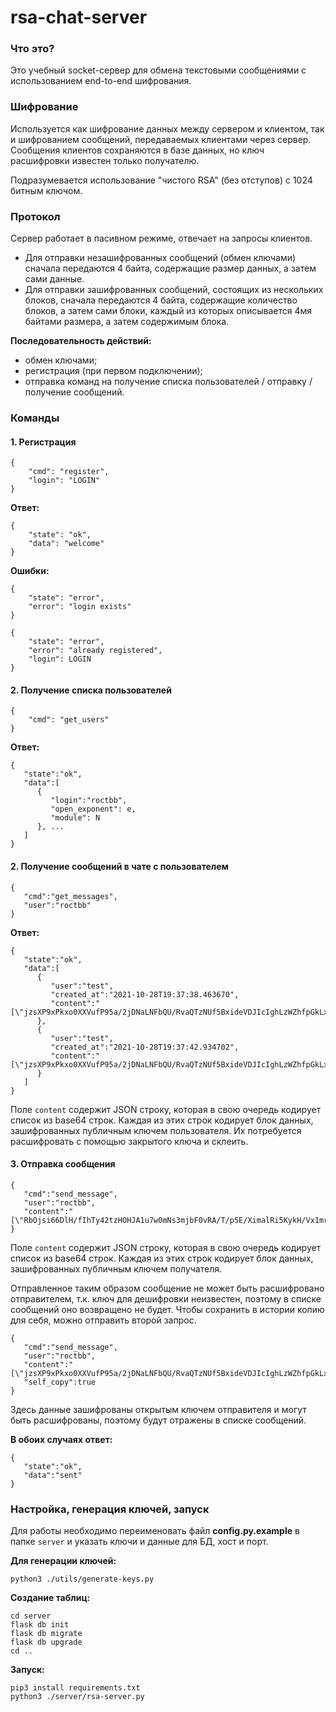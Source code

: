 # rsa-chat-server

### Что это?

Это учебный socket-сервер для обмена текстовыми сообщениями с использованием end-to-end шифрования.

### Шифрование

Используется как шифрование данных между сервером и клиентом, так и шифрованием сообщений, передаваемых клиентами через сервер. Сообщения клиентов сохраняются в базе данных, но ключ расшифровки известен только получателю.

Подразумевается использование "чистого RSA" (без отступов) c 1024 битным ключом.

### Протокол

Сервер работает в пасивном режиме, отвечает на запросы клиентов.

* Для отправки незашифрованных сообщений (обмен ключами) сначала передаются 4 байта, содержащие размер данных, а затем сами данные.
* Для отправки зашифрованных сообщений, состоящих из нескольких блоков, сначала передаются 4 байта, содержащие количество блоков, а затем сами блоки, каждый из которых описывается 4мя байтами размера, а затем содержимым блока.

**Последовательность действий:**

- обмен ключами;
- регистрация (при первом подключении);
- отправка команд на получение списка пользователей / отправку / получение сообщений.

### Команды

#### 1. Регистрация

```
{
    "cmd": "register",
    "login": "LOGIN"
}
```

**Ответ:**

```
{
    "state": "ok",
    "data": "welcome"
}
```

**Ошибки:**

```
{
    "state": "error",
    "error": "login exists"
}
```

```
{
    "state": "error",
    "error": "already registered",
    "login": LOGIN
}
```

#### 2. Получение списка пользователей

```
{
    "cmd": "get_users"
}
```

**Ответ:**

```
{
   "state":"ok",
   "data":[
      {
         "login":"roctbb",
         "open_exponent": e,
         "module": N
      }, ...
   ]
}
```

#### 2. Получение сообщений в чате с пользователем

```
{
   "cmd":"get_messages",
   "user":"roctbb"
}
```

**Ответ:**

```
{
   "state":"ok",
   "data":[
      {
         "user":"test",
         "created_at":"2021-10-28T19:37:38.463670",
         "content":"[\"jzsXP9xPkxo0XXVufP95a/2jDNaLNFbQU/RvaQTzNUf5BxideVDJIcIghLzWZhfpGkLxRvTEe0DJ3ho3783sXslm7Llv1avGqYLb+2b9tk6fGZRtdVdxLZJWx4RM6fAFwJpm6HEnKe0tEaUEI0d/E1tog5lv1bZLuCGSXljcoDdvFboEYiWeto8KLx7XKUok2SDDBpERZPk2E/UWovskY/DBlU5uoPlLH396VMYFezMOHtz0WTFq26C+YA0NsVBpwt/M2d51nFWqfuzv8tlZc7vRknCXwX/Cs9pOtKcsKpN5YMymBdh+bAJC5++D0LSXXQvrGyzQIFMsiVpt4jiihg==\"]"
      },
      {
         "user":"test",
         "created_at":"2021-10-28T19:37:42.934702",
         "content":"[\"jzsXP9xPkxo0XXVufP95a/2jDNaLNFbQU/RvaQTzNUf5BxideVDJIcIghLzWZhfpGkLxRvTEe0DJ3ho3783sXslm7Llv1avGqYLb+2b9tk6fGZRtdVdxLZJWx4RM6fAFwJpm6HEnKe0tEaUEI0d/E1tog5lv1bZLuCGSXljcoDdvFboEYiWeto8KLx7XKUok2SDDBpERZPk2E/UWovskY/DBlU5uoPlLH396VMYFezMOHtz0WTFq26C+YA0NsVBpwt/M2d51nFWqfuzv8tlZc7vRknCXwX/Cs9pOtKcsKpN5YMymBdh+bAJC5++D0LSXXQvrGyzQIFMsiVpt4jiihg==\"]"
      }
   ]
}
```

Поле `content` содержит JSON строку, которая в свою очередь кодирует список из base64 строк. Каждая из этих строк кодирует блок данных, зашифрованных публичным ключем пользователя. Их потребуется расшифровать с помощью закрытого ключа и склеить.

#### 3. Отправка сообщения

```
{
   "cmd":"send_message",
   "user":"roctbb",
   "content":"[\"RbOjsi66DlH/fIhTy42tzHOHJA1u7w0mNs3mjbF0vRA/T/p5E/XimalRi5KykH/Vx1mr5kOoif+rnAT8y0ejcdPerwexlJYc/GlT4DfbqCPLB2U83Wxnc73GA/YX76OfRYD6wCmSWuZSjIs8ihp6usMHVg5BtkY1u7Z9zmXcVUkvUhf+A00lsgq4cTMikBaZ6tet4T19zYYMDZKOWJ2Dc9qx6kjMx/R2YwtzLN7bof/ipENLyr8vqV12BtksaNHjdGENexKQp3f7LbqRXI0VP7NFYobCSpvBHtS1nF5OiQaSija1ay6JjMrGTCsPxNwtfl42vyJSGAwJ7SLMx52LDg==\"]"
}
```

Поле `content` содержит JSON строку, которая в свою очередь кодирует список из base64 строк. Каждая из этих строк кодирует блок данных, зашифрованных публичным ключем получателя.

Отправленное таким образом сообщение не может быть расшифровано отправителем, т.к. ключ для дешифровки неизвестен, поэтому в списке сообщений оно возвращено не будет. Чтобы сохранить в истории копию для себя, можно отправить второй запрос.

```
{
   "cmd":"send_message",
   "user":"roctbb",
   "content":"[\"jzsXP9xPkxo0XXVufP95a/2jDNaLNFbQU/RvaQTzNUf5BxideVDJIcIghLzWZhfpGkLxRvTEe0DJ3ho3783sXslm7Llv1avGqYLb+2b9tk6fGZRtdVdxLZJWx4RM6fAFwJpm6HEnKe0tEaUEI0d/E1tog5lv1bZLuCGSXljcoDdvFboEYiWeto8KLx7XKUok2SDDBpERZPk2E/UWovskY/DBlU5uoPlLH396VMYFezMOHtz0WTFq26C+YA0NsVBpwt/M2d51nFWqfuzv8tlZc7vRknCXwX/Cs9pOtKcsKpN5YMymBdh+bAJC5++D0LSXXQvrGyzQIFMsiVpt4jiihg==\"]",
   "self_copy":true
}
```

Здесь данные зашифрованы открытым ключем отправителя и могут быть расшифрованы, поэтому будут отражены в списке сообщений.

**В обоих случаях ответ:**

```
{
   "state":"ok",
   "data":"sent"
}
```

### Настройка, генерация ключей, запуск

Для работы необходимо переименовать файл **config.py.example** в папке `server` и указать ключи и данные для БД, хост и порт.

**Для генерации ключей:**

```
python3 ./utils/generate-keys.py
```

**Создание таблиц:**

```
cd server
flask db init
flask db migrate
flask db upgrade
cd ..
```

**Запуск:**

```
pip3 install requirements.txt
python3 ./server/rsa-server.py
```






